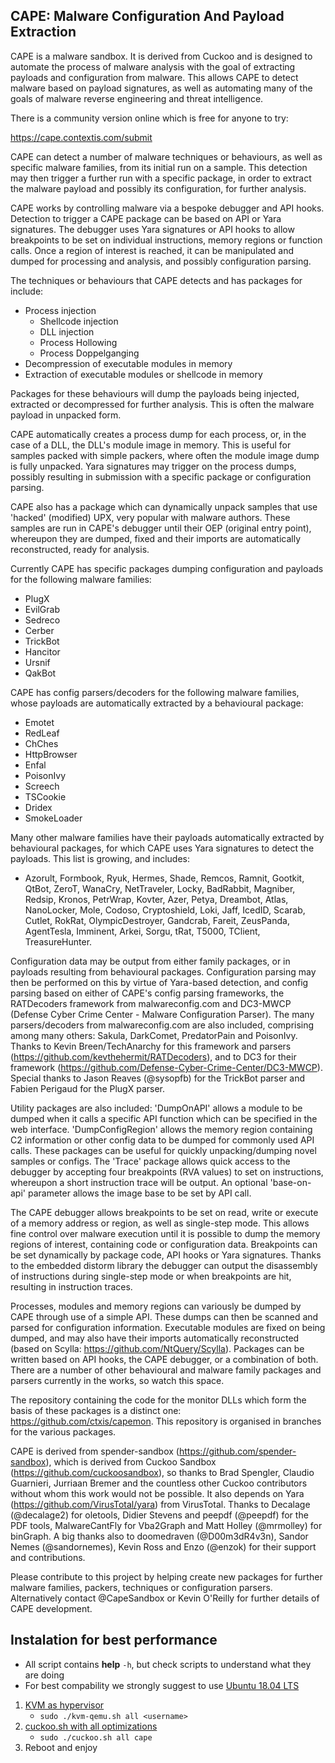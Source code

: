 ## CAPE: Malware Configuration And Payload Extraction

CAPE is a malware sandbox. It is derived from Cuckoo and is designed to automate the process of malware analysis with the goal of extracting payloads and configuration from malware. This allows CAPE to detect malware based on payload signatures, as well as automating many of the goals of malware reverse engineering and threat intelligence.

There is a community version online which is free for anyone to try:

https://cape.contextis.com/submit

CAPE can detect a number of malware techniques or behaviours, as well as specific malware families, from its initial run on a sample. This detection may then trigger a further run with a specific package, in order to extract the malware payload and possibly its configuration, for further analysis.

CAPE works by controlling malware via a bespoke debugger and API hooks. Detection to trigger a CAPE package can be based on API or Yara signatures. The debugger uses Yara signatures or API hooks to allow breakpoints to be set on individual instructions, memory regions or function calls. Once a region of interest is reached, it can be manipulated and dumped for processing and analysis, and possibly configuration parsing.

The techniques or behaviours that CAPE detects and has packages for include:
- Process injection
    - Shellcode injection
    - DLL injection
    - Process Hollowing
    - Process Doppelganging
- Decompression of executable modules in memory
- Extraction of executable modules or shellcode in memory

Packages for these behaviours will dump the payloads being injected, extracted or decompressed for further analysis. This is often the malware payload in unpacked form.

CAPE automatically creates a process dump for each process, or, in the case of a DLL, the DLL's module image in memory. This is useful for samples packed with simple packers, where often the module image dump is fully unpacked. Yara signatures may trigger on the process dumps, possibly resulting in submission with a specific package or configuration parsing.

CAPE also has a package which can dynamically unpack samples that use 'hacked' (modified) UPX, very popular with malware authors. These samples are run in CAPE's debugger until their OEP (original entry point), whereupon they are dumped, fixed and their imports are automatically reconstructed, ready for analysis.

Currently CAPE has specific packages dumping configuration and payloads for the following malware families:
- PlugX
- EvilGrab
- Sedreco
- Cerber
- TrickBot
- Hancitor
- Ursnif
- QakBot

CAPE has config parsers/decoders for the following malware families, whose payloads are automatically extracted by a behavioural package:
- Emotet
- RedLeaf
- ChChes
- HttpBrowser
- Enfal
- PoisonIvy
- Screech
- TSCookie
- Dridex
- SmokeLoader

Many other malware families have their payloads automatically extracted by behavioural packages, for which CAPE uses Yara signatures to detect the payloads. This list is growing, and includes:
- Azorult, Formbook, Ryuk, Hermes, Shade, Remcos, Ramnit, Gootkit, QtBot, ZeroT, WanaCry, NetTraveler, Locky, BadRabbit, Magniber, Redsip, Kronos, PetrWrap, Kovter, Azer, Petya, Dreambot, Atlas, NanoLocker, Mole, Codoso, Cryptoshield, Loki, Jaff, IcedID, Scarab, Cutlet, RokRat, OlympicDestroyer, Gandcrab, Fareit, ZeusPanda, AgentTesla, Imminent, Arkei, Sorgu, tRat, T5000, TClient, TreasureHunter.
    
Configuration data may be output from either family packages, or in payloads resulting from behavioural packages. Configuration parsing may then be performed on this by virtue of Yara-based detection, and config parsing based on either of CAPE's config parsing frameworks, the RATDecoders framework from malwareconfig.com and DC3-MWCP (Defense Cyber Crime Center - Malware Configuration Parser). The many parsers/decoders from malwareconfig.com are also included, comprising among many others: Sakula, DarkComet, PredatorPain and PoisonIvy. Thanks to Kevin Breen/TechAnarchy for this framework and parsers (https://github.com/kevthehermit/RATDecoders), and to DC3 for their framework (https://github.com/Defense-Cyber-Crime-Center/DC3-MWCP). Special thanks to Jason Reaves (@sysopfb) for the TrickBot parser and Fabien Perigaud for the PlugX parser.

Utility packages are also included: 'DumpOnAPI' allows a module to be dumped when it calls a specific API function which can be specified in the web interface. 'DumpConfigRegion' allows the memory region containing C2 information or other config data to be dumped for commonly used API calls. These packages can be useful for quickly unpacking/dumping novel samples or configs. The 'Trace' package allows quick access to the debugger by accepting four breakpoints (RVA values) to set on instructions, whereupon a short instruction trace will be output. An optional 'base-on-api' parameter allows the image base to be set by API call.

The CAPE debugger allows breakpoints to be set on read, write or execute of a memory address or region, as well as single-step mode. This allows fine control over malware execution until it is possible to dump the memory regions of interest, containing code or configuration data. Breakpoints can be set dynamically by package code, API hooks or Yara signatures. Thanks to the embedded distorm library the debugger can output the disassembly of instructions during single-step mode or when breakpoints are hit, resulting in instruction traces.

Processes, modules and memory regions can variously be dumped by CAPE through use of a simple API. These dumps can then be scanned and parsed for configuration information. Executable modules are fixed on being dumped, and may also have their imports automatically reconstructed (based on Scylla: https://github.com/NtQuery/Scylla). Packages can be written based on API hooks, the CAPE debugger, or a combination of both. There are a number of other behavioural and malware family packages and parsers currently in the works, so watch this space.

The repository containing the code for the monitor DLLs which form the basis of these packages is a distinct one: https://github.com/ctxis/capemon. This repository is organised in branches for the various packages.

CAPE is derived from spender-sandbox (https://github.com/spender-sandbox), which is derived from Cuckoo Sandbox (https://github.com/cuckoosandbox), so thanks to Brad Spengler, Claudio Guarnieri, Jurriaan Bremer and the countless other Cuckoo contributors without whom this work would not be possible. It also depends on Yara (https://github.com/VirusTotal/yara) from VirusTotal. Thanks to Decalage (@decalage2) for oletools, Didier Stevens and peepdf (@peepdf) for the PDF tools, MalwareCantFly for Vba2Graph and Matt Holley (@mrmolley) for binGraph. A big thanks also to doomedraven (@D00m3dR4v3n), Sandor Nemes (@sandornemes), Kevin Ross and Enzo (@enzok) for their support and contributions.

Please contribute to this project by helping create new packages for further malware families, packers, techniques or configuration parsers. Alternatively contact @CapeSandbox or Kevin O'Reilly for further details of CAPE development.


## Instalation for best performance
* All script contains __help__ `-h`, but check scripts to understand what they are doing
* For best compability we strongly suggest to use [Ubuntu 18.04 LTS](https://ubuntu.com/#download)
1. [KVM as hypervisor](https://github.com/doomedraven/Tools/blob/master/Virtualization/kvm-qemu.sh)
    * `sudo ./kvm-qemu.sh all <username>`
2. [cuckoo.sh with all optimizations](https://github.com/doomedraven/Tools/blob/master/Cuckoo/cuckoo.sh)
    * `sudo ./cuckoo.sh all cape`
3. Reboot and enjoy
